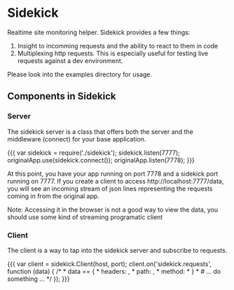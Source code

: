 # Sidekick

Realtime site monitoring helper. Sidekick provides a few things:

  1. Insight to incomming requests and the ability to react to them in code
  1. Multiplexing http requests.  This is especially useful for testing live requests against a dev environment.
     
Please look into the examples directory for usage.

## Components in Sidekick

### Server

The sidekick server is a class that offers both the server and the middleware (connect) for your base application.

{{{
  var sidekick = require('./sidekick');
  sidekick.listen(7777);
  originalApp.use(sidekick.connect());
  originalApp.listen(7778);
}}}

At this point, you have your app running on port 7778 and a sidekick port running on 7777.  If you create a client
to access http://localhost:7777/data, you will see an incoming stream of json lines representing the requests coming 
in from the original app. 

Note: Accessing it in the browser is not a good way to view the data, you should use some kind of streaming programatic
client


### Client

The client is a way to tap into the sidekick server and subscribe to requests.

{{{
  var client = sidekick.Client(host, port);
  client.on('sidekick.requests', function (data) {
    /*
     * data == {
     *   headers: <hash>,
     *   path: <string>,
     *   method: <integer>
     * }
     *
     # ... do something ... 
     */
  });
}}}

